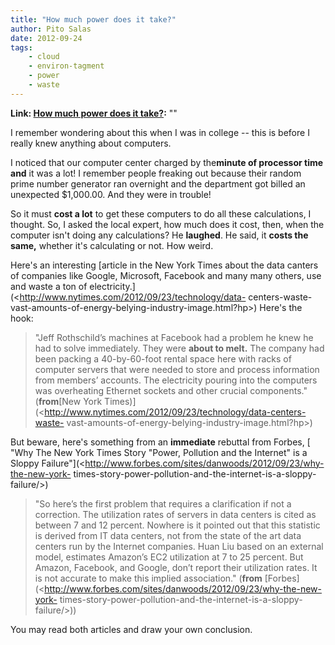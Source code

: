 ```yaml
---
title: "How much power does it take?"
author: Pito Salas
date: 2012-09-24
tags:
    - cloud
    - environ-tagment
    - power
    - waste
---
```


**Link: [How much power does it take?](None):** ""

I remember wondering about this when I was in college -- this is before I
really knew anything about computers.

I noticed that our computer center charged by the**minute of processor time
and** it was a lot! I remember people freaking out because their random prime
number generator ran overnight and the department got billed an unexpected
$1,000.00. And they were in trouble!

So it must **cost a lot** to get these computers to do all these calculations,
I thought. So, I asked the local expert, how much does it cost, then, when the
computer isn't doing any calculations? He **laughed**. He said, it **costs the
same,** whether it's calculating or not. How weird.

Here's an interesting [article in the New York Times about the data canters of
companies like Google, Microsoft, Facebook and many many others, use and waste
a ton of electricity.](<http://www.nytimes.com/2012/09/23/technology/data-
centers-waste-vast-amounts-of-energy-belying-industry-image.html?hp>) Here's
the hook:

> "Jeff Rothschild’s machines at Facebook had a problem he knew he had to
> solve immediately. They were **about to melt.** The company had been packing
> a 40-by-60-foot rental space here with racks of computer servers that were
> needed to store and process information from members’ accounts. The
> electricity pouring into the computers was overheating Ethernet sockets and
> other crucial components." (**from**[New York
> Times)](<http://www.nytimes.com/2012/09/23/technology/data-centers-waste-
> vast-amounts-of-energy-belying-industry-image.html?hp>)

But beware, here's something from an **immediate** rebuttal from Forbes, [
"Why The New York Times Story "Power, Pollution and the Internet" is a Sloppy
Failure"](<http://www.forbes.com/sites/danwoods/2012/09/23/why-the-new-york-
times-story-power-pollution-and-the-internet-is-a-sloppy-failure/>)

> "So here’s the first problem that requires a clarification if not a
> correction. The utilization rates of servers in data centers is cited as
> between 7 and 12 percent. Nowhere is it pointed out that this statistic is
> derived from IT data centers, not from the state of the art data centers run
> by the Internet companies. Huan Liu based on an external model, estimates
> Amazon’s EC2 utilization at 7 to 25 percent. But Amazon, Facebook, and
> Google, don’t report their utilization rates. It is not accurate to make
> this implied association." (**from**
> [Forbes](<http://www.forbes.com/sites/danwoods/2012/09/23/why-the-new-york-
> times-story-power-pollution-and-the-internet-is-a-sloppy-failure/>))

You may read both articles and draw your own conclusion.


